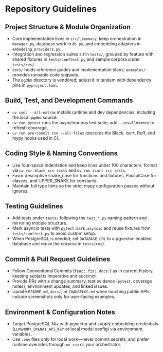 # Repository Guidelines

## Project Structure & Module Organization
- Core implementation lives in `src/llmemory`; keep orchestration in `manager.py`, database work in `db.py`, and embedding adapters in `embedding_providers.py`.
- Integration and regression suites sit in `tests/`, grouped by feature with shared fixtures in `tests/conftest.py` and sample corpora under `tests/res/`.
- `docs/` holds reference guides and implementation plans; `examples/` provides runnable code snippets.
- The `pgdbm` directory is vendored; adjust it in tandem with dependency pins in `pyproject.toml`.

## Build, Test, and Development Commands
- `uv sync --all-extras` installs runtime and dev dependencies, including the local `pgdbm` source.
- `uv run pytest` runs the asynchronous test suite; add `--cov=llmemory` to refresh coverage.
- `uv run pre-commit run --all-files` executes the Black, isort, Ruff, and mypy hooks used in CI.

## Coding Style & Naming Conventions
- Use four-space indentation and keep lines under 100 characters; format via `uv run black src tests` and `uv run isort src tests`.
- Favor descriptive snake_case for functions and fixtures, PascalCase for classes, and UPPER_SNAKE for constants.
- Maintain full type hints so the strict mypy configuration passes without ignores.

## Testing Guidelines
- Add tests under `tests/` following the `test_*.py` naming pattern and mirroring module structure.
- Mark asyncio tests with `pytest.mark.asyncio` and reuse fixtures from `tests/conftest.py` to avoid custom setup.
- When PostgreSQL is needed, set `DATABASE_URL` to a pgvector-enabled database and reuse the corpora in `tests/res/`.

## Commit & Pull Request Guidelines
- Follow Conventional Commits (`feat:`, `fix:`, `docs:`) as in current history, keeping subjects imperative and succinct.
- Provide PRs with a change summary, test evidence (`pytest`, coverage notes), environment updates, and linked issues.
- Update `README.md`, `docs/`, or `CHANGELOG.md` when touching public APIs; include screenshots only for user-facing examples.

## Environment & Configuration Notes
- Target PostgreSQL 14+ with pgvector and supply embedding credentials (`LLMEMORY_OPENAI_API_KEY` or local model config) via environment variables.
- Use `.env` files only for local work—never commit secrets, and prefer runtime overrides through `uv run` or your orchestrator.
